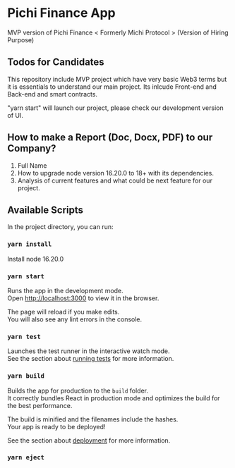 # Pichi Finance App 

MVP version of Pichi Finance < Formerly Michi Protocol > (Version of Hiring Purpose) 

## Todos for Candidates

This repository include MVP project which have very basic Web3 terms but it is essentials to understand our main project. Its inlcude Front-end and Back-end and smart contracts. 

"yarn start" will launch our project, please check our development version of UI.

## How to make a Report (Doc, Docx, PDF) to our Company?

1. Full Name 
2. How to upgrade node version 16.20.0 to 18+ with its dependencies.
3. Analysis of current features and what could be next feature for our project. 


## Available Scripts

In the project directory, you can run:

### `yarn install`

Install node 16.20.0

### `yarn start`

Runs the app in the development mode.\
Open [http://localhost:3000](http://localhost:3000) to view it in the browser.

The page will reload if you make edits.\
You will also see any lint errors in the console.

### `yarn test`

Launches the test runner in the interactive watch mode.\
See the section about [running tests](https://facebook.github.io/create-react-app/docs/running-tests) for more information.

### `yarn build`

Builds the app for production to the `build` folder.\
It correctly bundles React in production mode and optimizes the build for the best performance.

The build is minified and the filenames include the hashes.\
Your app is ready to be deployed!

See the section about [deployment](https://facebook.github.io/create-react-app/docs/deployment) for more information.

### `yarn eject`
